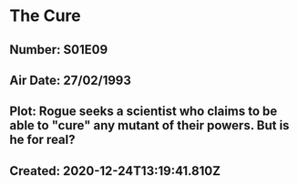 # The Cure
## Number: S01E09
## Air Date: 27/02/1993
## Plot: Rogue seeks a scientist who claims to be able to "cure" any mutant of their powers. But is he for real?
## Created: 2020-12-24T13:19:41.810Z